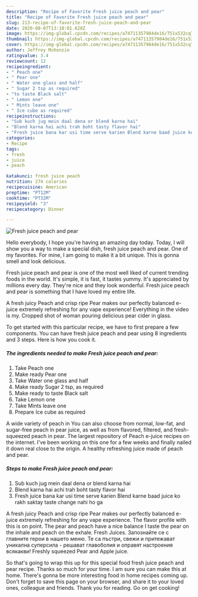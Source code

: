 ```yaml
---
description: "Recipe of Favorite Fresh juice peach and pear"
title: "Recipe of Favorite Fresh juice peach and pear"
slug: 213-recipe-of-favorite-fresh-juice-peach-and-pear
date: 2020-08-07T13:10:01.628Z
image: https://img-global.cpcdn.com/recipes/a74711357984de16/751x532cq70/fresh-juice-peach-and-pear-recipe-main-photo.jpg
thumbnail: https://img-global.cpcdn.com/recipes/a74711357984de16/751x532cq70/fresh-juice-peach-and-pear-recipe-main-photo.jpg
cover: https://img-global.cpcdn.com/recipes/a74711357984de16/751x532cq70/fresh-juice-peach-and-pear-recipe-main-photo.jpg
author: Jeffrey McKenzie
ratingvalue: 3.4
reviewcount: 12
recipeingredient:
- " Peach one"
- " Pear one"
- " Water one glass and half"
- " Sugar 2 tsp as required"
- "to taste Black salt"
- " Lemon one"
- " Mints leave one"
- " Ice cube as required"
recipeinstructions:
- "Sub kuch jug mein daal dena or blend karna hai"
- "Blend karna hai achi trah boht tasty flavor hai"
- "Fresh juice bana kar usi time serve karien Blend karne baad juice ko rakh saktay taste change nahi ho ga"
categories:
- Recipe
tags:
- fresh
- juice
- peach

katakunci: fresh juice peach 
nutrition: 274 calories
recipecuisine: American
preptime: "PT12M"
cooktime: "PT32M"
recipeyield: "3"
recipecategory: Dinner

---
```



![Fresh juice peach and pear](https://img-global.cpcdn.com/recipes/a74711357984de16/751x532cq70/fresh-juice-peach-and-pear-recipe-main-photo.jpg)

Hello everybody, I hope you're having an amazing day today. Today, I will show you a way to make a special dish, fresh juice peach and pear. One of my favorites. For mine, I am going to make it a bit unique. This is gonna smell and look delicious.

Fresh juice peach and pear is one of the most well liked of current trending foods in the world. It's simple, it is fast, it tastes yummy. It's appreciated by millions every day. They're nice and they look wonderful. Fresh juice peach and pear is something that I have loved my entire life.

A fresh juicy Peach and crisp ripe Pear makes our perfectly balanced e-juice extremely refreshing for any vape experience! Everything in the video is my. Cropped shot of woman pouring delicious pear cider in glass.


To get started with this particular recipe, we have to first prepare a few components. You can have fresh juice peach and pear using 8 ingredients and 3 steps. Here is how you cook it.

<!--inarticleads1-->

##### The ingredients needed to make Fresh juice peach and pear:

1. Take  Peach one
1. Make ready  Pear one
1. Take  Water one glass and half
1. Make ready  Sugar 2 tsp, as required
1. Make ready to taste Black salt
1. Take  Lemon one
1. Take  Mints leave one
1. Prepare  Ice cube as required


A wide variety of peach in You can also choose from normal, low-fat, and sugar-free peach in pear juice, as well as from flavored, filtered, and fresh-squeezed peach in pear. The largest repository of Peach e-juice recipes on the internet. I&#39;ve been working on this one for a few weeks and finally nailed it down real close to the origin. A healthy refreshing juice made of peach and pear. 

<!--inarticleads2-->

##### Steps to make Fresh juice peach and pear:

1. Sub kuch jug mein daal dena or blend karna hai
1. Blend karna hai achi trah boht tasty flavor hai
1. Fresh juice bana kar usi time serve karien Blend karne baad juice ko rakh saktay taste change nahi ho ga


A fresh juicy Peach and crisp ripe Pear makes our perfectly balanced e-juice extremely refreshing for any vape experience. The flavor profile with this is on point. The pear and peach have a nice balance I taste the pear on the inhale and peach on the exhale. Fresh Juices. Запознайте се с главните герои в нашето меню. Те са пъстри, свежи и притежават уникална суперсила - решават главоболия и оправят настроения всякакви! Freshly squeezed Pear and Apple juice. 

So that's going to wrap this up for this special food fresh juice peach and pear recipe. Thanks so much for your time. I am sure you can make this at home. There's gonna be more interesting food in home recipes coming up. Don't forget to save this page on your browser, and share it to your loved ones, colleague and friends. Thank you for reading. Go on get cooking!
